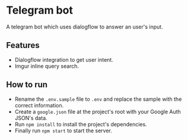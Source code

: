 # Telegram bot
A telegram bot which uses dialogflow to answer an user's input.

## Features
- Dialogflow integration to get user intent.
- Imgur inline query search.

## How to run
- Rename the `.env.sample` file to `.env` and replace the sample with the correct information. 
- Create a `google.json` file at the project's root with your Google Auth JSON's data.
- Run `npm install` to install the project's dependencies.
- Finally run `npm start` to start the server. 